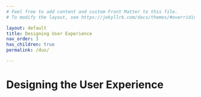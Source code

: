 ```yaml
---
# Feel free to add content and custom Front Matter to this file.
# To modify the layout, see https://jekyllrb.com/docs/themes/#overriding-theme-defaults

layout: default
title: Designing User Experience
nav_order: 3
has_children: true
permalink: /dux/

---
```


# Designing the User Experience